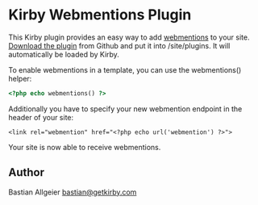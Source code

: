 # Kirby Webmentions Plugin

This Kirby plugin provides an easy way to add [webmentions](http://indiewebcamp.com/Webmention) to your site. [Download the plugin](https://github.com/bastianallgeier/kirby-webmentions/archive/master.zip) from Github and put it into /site/plugins. It will automatically be loaded by Kirby.

To enable webmentions in a template, you can use the webmentions() helper:

```php
<?php echo webmentions() ?>
```

Additionally you have to specify your new webmention endpoint in the header of your site:

```
<link rel="webmention" href="<?php echo url('webmention') ?>">
```

Your site is now able to receive webmentions.

## Author

Bastian Allgeier
<bastian@getkirby.com>